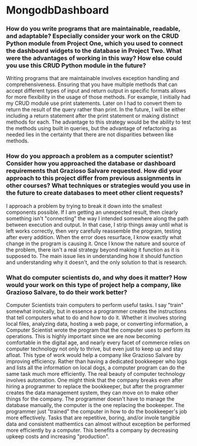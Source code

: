 # MongodbDashboard

###  How do you write programs that are maintainable, readable, and adaptable? Especially consider your work on the CRUD Python module from Project One, which you used to connect the dashboard widgets to the database in Project Two. What were the advantages of working in this way? How else could you use this CRUD Python module in the future?

Writing programs that are maintainable involves exception handling and comprehensiveness.  Ensuring that you have multiple methods that can accept different types of input and return output in specific formats allows for more flexibility in the usage of those methods.  For example, I initially had my CRUD module use print statements.  Later on I had to convert them to return the result of the query rather than print.  In the future, I will be either including a return statement after the print statement or making distinct methods for each.  The advantage to this strategy would be the ability to test the methods using built in queries, but the advantage of refactoring as needed lies in the certainty that there are not disparities between like methods.

###  How do you approach a problem as a computer scientist? Consider how you approached the database or dashboard requirements that Grazioso Salvare requested. How did your approach to this project differ from previous assignments in other courses? What techniques or strategies would you use in the future to create databases to meet other client requests?

I approach a problem by trying to break it down into the smallest components possible.  If I am getting an unexpected result, then clearly something isn't "connecting" the way I intended somewhere along the path between execution and output.  In that case, I strip things away until what is left works correctly, then very carefully reassemble the program, testing after every addition.  When the error does resurface, I know exactly what change in the program is causing it.  Once I know the nature and source of the problem, there isn't a real strategy beyond making it function as it is supposed to.  The main issue lies in understanding how it should function and understanding why it doesn't, and the only solution to that is research.  

###  What do computer scientists do, and why does it matter? How would your work on this type of project help a company, like Grazioso Salvare, to do their work better?

Computer Scientists train computers to perform useful tasks.  I say "train" somewhat ironically, but in essence a programmer creates the instructions that tell computers what to do and how to do it.  Whether it involves storing local files, analyzing data, hosting a web page, or converting information, a Computer Scientist wrote the program that the computer uses to perform its operations.  This is highly important since we are now becoming comfortable in the digital age, and nearly every facet of commerce relies on computer technology not only to thrive, but even just to keep up and stay afloat.  This type of work would help a company like Grazioso Salvare by improving efficiency.  Rather than having a dedicated bookkeeper who logs and lists all the information on local dogs, a computer program can do the same task much more efficiently.  The real beauty of computer technology involves automation.  One might think that the company breaks even after hiring a programmer to replace the bookkeeper, but after the programmer creates the data management system, they can move on to make other things for the company.  The programmer doesn't have to manage the database manually, the computer is the one replacing the bookeeper.  The programmer just "trained" the computer in how to do the bookkeeper's job more effectively.  Tasks that are repetitive, boring, and/or invole tangible data and consistent mathemtics can almost without exception be performed more efficiently by a computer.  This benefits a company by decreasing upkeep costs and increasing "production".
